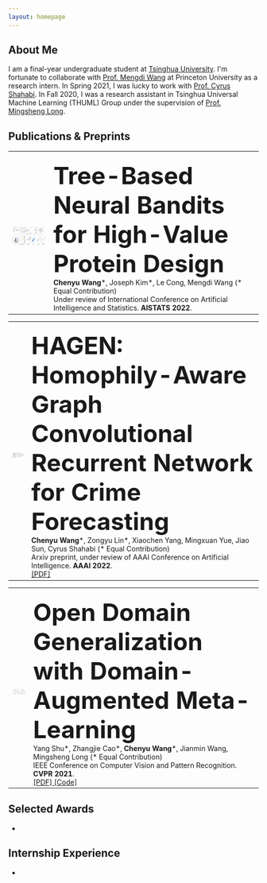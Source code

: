 ```yaml
---
layout: homepage
---
```


## About Me

I am a final-year undergraduate student at [Tsinghua University](https://www.tsinghua.edu.cn/en/index.htm). I'm fortunate to collaborate with [Prof. Mengdi Wang](https://mwang.princeton.edu/) at Princeton University as a research intern. In Spring 2021, I was lucky to work with [Prof. Cyrus Shahabi](https://viterbi.usc.edu/directory/faculty/Shahabi/Cyrus). In Fall 2020, I was a research assistant in Tsinghua Universal Machine Learning (THUML) Group under the supervision of [Prof. Mingsheng Long](http://ise.thss.tsinghua.edu.cn/~mlong/).

## Publications & Preprints

<table style="margin-left: auto; margin-right: auto;" frame=void rules=none>
    <tr>
        <td>
            <!--左侧内容-->
            <br>
            <img src="1.jpg" width="360px">
        </td>
        <td>
            <!--右侧内容-->
            <br>
            <b> <font size="15">Tree-Based Neural Bandits for High-Value Protein Design</font> </b>
            <br>
            <b>Chenyu Wang</b>*, Joseph Kim*, Le Cong, Mengdi Wang (* Equal Contribution)
            <br>
            Under review of International Conference on Artificial Intelligence and Statistics. <b>AISTATS 2022</b>.
        </td>
    </tr>
</table>

<table style="margin-left: auto; margin-right: auto;" frame=void rules=none>
    <tr>
        <td>
            <!--左侧内容-->
            <br>
            <img src="2.jpg" width="360px">
        </td>
        <td>
            <!--右侧内容-->
            <br>
            <b> <font size="15">HAGEN: Homophily-Aware Graph Convolutional Recurrent Network for Crime Forecasting</font> </b>
            <br>
            <b>Chenyu Wang</b>*, Zongyu Lin*, Xiaochen Yang, Mingxuan Yue, Jiao Sun, Cyrus Shahabi (* Equal Contribution)
            <br>
            Arxiv preprint, under review of AAAI Conference on Artificial Intelligence. <b>AAAI 2022</b>.
            <br>
            <a href="https://arxiv.org/pdf/2109.12846.pdf"> [PDF] </a>
        </td>
    </tr>
</table>

<table style="margin-left: auto; margin-right: auto;" frame=void rules=none>
    <tr>
        <td>
            <!--左侧内容-->
            <br>
            <img src="3.jpg" width="360px">
        </td>
        <td>
            <!--右侧内容-->
            <br>
            <b> <font size="15">Open Domain Generalization with Domain-Augmented Meta-Learning</font> </b>
            <br>
            Yang Shu*, Zhangjie Cao*, <b>Chenyu Wang</b>*, Jianmin Wang, Mingsheng Long (* Equal Contribution)
            <br>
            IEEE Conference on Computer Vision and Pattern Recognition. <b>CVPR 2021</b>.
            <br>
            <a href="https://arxiv.org/pdf/2104.03620.pdf"> [PDF] </a> <a href="https://github.com/thuml/OpenDG-DAML"> [Code] </a>
        </td>
    </tr>
</table>

  
## Selected Awards
- 
  
## Internship Experience
- 
